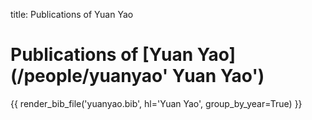 title: Publications of Yuan Yao


# Publications of [Yuan Yao](/people/yuanyao' Yuan Yao')

{{ render_bib_file('yuanyao.bib', hl='Yuan Yao', group_by_year=True)  }}

